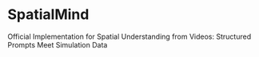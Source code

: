 # SpatialMind
Official Implementation for Spatial Understanding from Videos: Structured Prompts Meet Simulation Data
